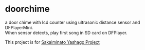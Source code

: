 # doorchime
a door chime with lcd counter using ultrasonic distance sensor and DFPlayerMini.  
When sensor detects, play first song in SD card on DFPlayer.

This project is for <a href="https://yashago.org/">Sakaiminato Yashago Project</a>
